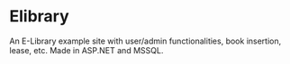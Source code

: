 # Elibrary
An E-Library example site with user/admin functionalities, book insertion, lease, etc. Made in ASP.NET and MSSQL.
